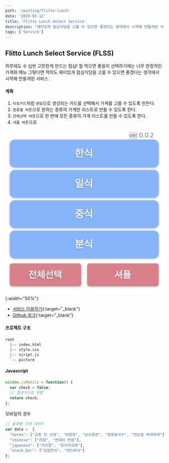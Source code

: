 ```yaml
---
path: '/posting/flitto-lunch'
date: '2019-01-12'
title: 'Flitto Lunch Select Service'
description: '재미있게 점심식당을 고를 수 있으면 좋겠다는 생각에서 시작해 만들게된 서비스'
tags: ['Service']
---
```

## Flitto Lunch Select Service (FLSS)

하루에도 수 십번 고민한게 만드는 점심! 뭘 먹으면 좋을지 선택하기에는 너무 한정적인 가계와 메뉴 그렇다면 적어도 재미있게 점심식당을 고를 수 있으면 좋겠다는 생각에서 시작해 만들게된 서비스.

#### 계획

1. `타로카드`처럼 `랜덤`으로 생성되는 카드를 선택해서 가계를 고를 수 있도록 만든다.
2. `종류별 버튼`으로 원하는 종류의 가계만 리스트로 만들 수 있도록 한다.
3. `전체선택 버튼`으로 한 번에 모든 종류의 가계 리스트를 만들 수 있도록 한다.
4. `셔플 버튼`으로

![서비스 이미지](../../assets/images/lunch_select_service.png){:width="50%"}

- [서비스 이용하기](http://beomdu.dothome.co.kr/){:target="_blank"}
- [Github 링크](https://github.com/dlqjaen/lunch_select_project){:target="_blank"}

#### 프로젝트 구조
```
root
  |-- index.html
  |-- style.css
  |-- script.js
  `-- picture
```

#### Javascript
```javascript
window.isMobile = function() {
  var check = false;
  // 정규식으로 판별
  return check;
};
```
모바일의 경우

```javascript
// 종류별 가계 데이터
var data =  {
  "korea": ["교동 전 선생", "대원정", "보승회관", "명동칼국수", "쟌슨빌 부대찌개"],
  "chinese": ["리칭", "썬데이 반점"],
  "japanese": ["가츠몽", "유리카모메"],
  "snack_bar": ["김밥천국", "레드바삭"]
};
```